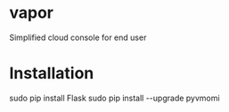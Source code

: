 # vapor
Simplified cloud console for end user

# Installation
sudo pip install Flask
sudo pip install --upgrade pyvmomi

